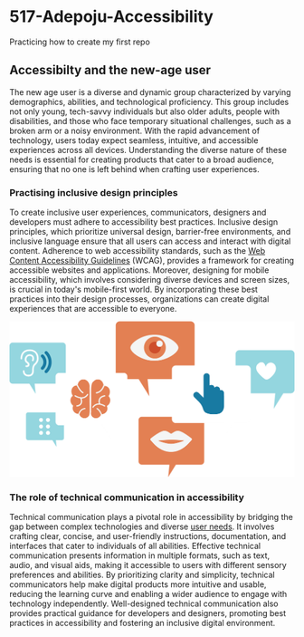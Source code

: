 # 517-Adepoju-Accessibility

 Practicing how to create my first repo 

## Accessibilty and the new-age user

The new age user is a diverse and dynamic group characterized by varying demographics, abilities, and technological proficiency. This group includes not only young, tech-savvy individuals but also older adults, people with disabilities, and those who face temporary situational challenges, such as a broken arm or a noisy environment. With the rapid advancement of technology, users today expect seamless, intuitive, and accessible experiences across all devices. Understanding the diverse nature of these needs is essential for creating products that cater to a broad audience, ensuring that no one is left behind when crafting user experiences.

### Practising inclusive design principles

To create inclusive user experiences, communicators, designers and developers must adhere to accessibility best practices. Inclusive design principles, which prioritize universal design, barrier-free environments, and inclusive language ensure that all users can access and interact with digital content. Adherence to web accessibility standards, such as the [Web Content Accessibility Guidelines](https://www.w3.org/WAI/standards-guidelines/wcag/) (WCAG), provides a framework for creating accessible websites and applications. Moreover, designing for mobile accessibility, which involves considering diverse devices and screen sizes, is crucial in today's mobile-first world. By incorporating these best practices into their design processes, organizations can create digital experiences that are accessible to everyone.


![An image of icons depicting the different impairments in humans](Images/accessibility-practice.png)


### The role of technical communication in accessibility

Technical communication plays a pivotal role in accessibility by bridging the gap between complex technologies and diverse [user needs](https://www.interaction-design.org/literature/topics/user-needs#:~:text=User%20needs%20refer%20to%20users,with%20a%20product%20or%20service). It involves crafting clear, concise, and user-friendly instructions, documentation, and interfaces that cater to individuals of all abilities. Effective technical communication presents information in multiple formats, such as text, audio, and visual aids, making it accessible to users with different sensory preferences and abilities. By prioritizing clarity and simplicity, technical communicators help make digital products more intuitive and usable, reducing the learning curve and enabling a wider audience to engage with technology independently. Well-designed technical communication also provides practical guidance for developers and designers, promoting best practices in accessibility and fostering an inclusive digital environment.

 